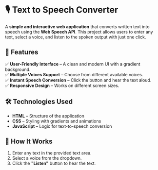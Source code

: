 # 🎙️ Text to Speech Converter  

A **simple and interactive web application** that converts written text into speech using the **Web Speech API**. This project allows users to enter any text, select a voice, and listen to the spoken output with just one click.  

## 🚀 Features  
✅ **User-Friendly Interface** – A clean and modern UI with a gradient background.  
✅ **Multiple Voices Support** – Choose from different available voices.  
✅ **Instant Speech Conversion** – Click the button and hear the text aloud.  
✅ **Responsive Design** – Works on different screen sizes.  

## 🛠️ Technologies Used  
- **HTML** – Structure of the application  
- **CSS** – Styling with gradients and animations  
- **JavaScript** – Logic for text-to-speech conversion  

## 📌 How It Works  
1. Enter any text in the provided text area.  
2. Select a voice from the dropdown.  
3. Click the **"Listen"** button to hear the text.  


